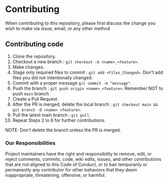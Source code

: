 # Contributing

When contributing to this repository, please first discuss the change you wish to make via issue,
email, or any other method

## Contributing code

1. Clone the repository.
2. Checkout a new branch : `git checkout -b <name>_<feature>`.
3. Make changes.
4. Stage only required files to commit : `git add <Files_Changed>`. Don't add files you did not intentionally changed.
5. Commit with a proper message `git commit -m "message"`.
6. Push the branch : `git push origin <name>_<feature>`. Remember NOT to push `main` branch.
7. Create a Pull Request.
8. After the PR is merged, delete the local branch : `git checkout main && git branch -D <name>_<feature>`.
9. Pull the latest main branch : `git pull`.
10. Repeat Steps 2 to 6 for further contributions.

NOTE: Don't delete the branch unless the PR is merged.


### Our Responsibilities

Project maintainers have the right and responsibility to remove, edit, or
reject comments, commits, code, wiki edits, issues, and other contributions
that are not aligned to this Code of Conduct, or to ban temporarily or
permanently any contributor for other behaviors that they deem inappropriate,
threatening, offensive, or harmful.